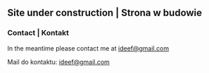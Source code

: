 ## Site under construction | Strona w budowie

### Contact | Kontakt

In the meantime please contact me at <ideef@gmail.com> 

Mail do kontaktu: <ideef@gmail.com>
